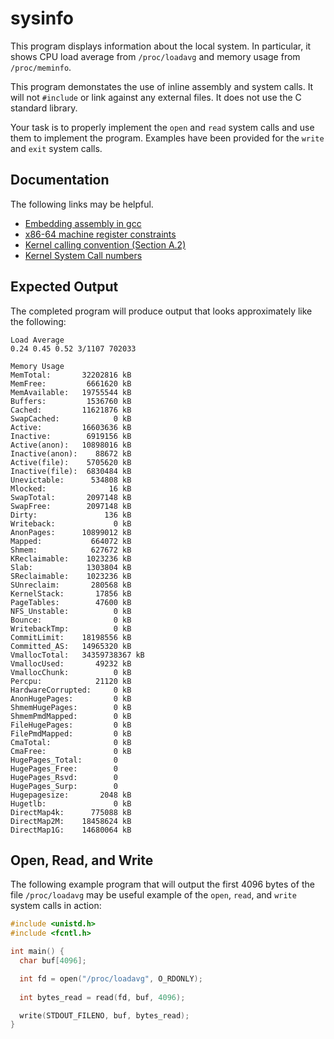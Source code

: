 sysinfo
=======

This program displays information about the local system. In particular, it shows CPU load average from `/proc/loadavg` and memory usage from `/proc/meminfo`.

This program demonstates the use of inline assembly and system calls. It will not `#include` or link against any external files. It does not use the C standard library.

Your task is to properly implement the `open` and `read` system calls and use them to implement the program. Examples have been provided for the `write` and `exit` system calls.

Documentation
-------------

The following links may be helpful.

- [Embedding assembly in gcc](https://gcc.gnu.org/onlinedocs/gcc/Extended-Asm.html#Extended-Asm)
- [x86-64 machine register constraints](https://gcc.gnu.org/onlinedocs/gcc/Machine-Constraints.html#Machine-Constraints)
- [Kernel calling convention (Section A.2)](https://refspecs.linuxfoundation.org/elf/x86_64-abi-0.99.pdf)
- [Kernel System Call numbers](https://github.com/torvalds/linux/blob/master/arch/x86/entry/syscalls/syscall_64.tbl)

Expected Output
---------------

The completed program will produce output that looks approximately like the following:

```
Load Average
0.24 0.45 0.52 3/1107 702033

Memory Usage
MemTotal:       32202816 kB
MemFree:         6661620 kB
MemAvailable:   19755544 kB
Buffers:         1536760 kB
Cached:         11621876 kB
SwapCached:            0 kB
Active:         16603636 kB
Inactive:        6919156 kB
Active(anon):   10898016 kB
Inactive(anon):    88672 kB
Active(file):    5705620 kB
Inactive(file):  6830484 kB
Unevictable:      534808 kB
Mlocked:              16 kB
SwapTotal:       2097148 kB
SwapFree:        2097148 kB
Dirty:               136 kB
Writeback:             0 kB
AnonPages:      10899012 kB
Mapped:           664072 kB
Shmem:            627672 kB
KReclaimable:    1023236 kB
Slab:            1303804 kB
SReclaimable:    1023236 kB
SUnreclaim:       280568 kB
KernelStack:       17856 kB
PageTables:        47600 kB
NFS_Unstable:          0 kB
Bounce:                0 kB
WritebackTmp:          0 kB
CommitLimit:    18198556 kB
Committed_AS:   14965320 kB
VmallocTotal:   34359738367 kB
VmallocUsed:       49232 kB
VmallocChunk:          0 kB
Percpu:            21120 kB
HardwareCorrupted:     0 kB
AnonHugePages:         0 kB
ShmemHugePages:        0 kB
ShmemPmdMapped:        0 kB
FileHugePages:         0 kB
FilePmdMapped:         0 kB
CmaTotal:              0 kB
CmaFree:               0 kB
HugePages_Total:       0
HugePages_Free:        0
HugePages_Rsvd:        0
HugePages_Surp:        0
Hugepagesize:       2048 kB
Hugetlb:               0 kB
DirectMap4k:      775088 kB
DirectMap2M:    18458624 kB
DirectMap1G:    14680064 kB
```

Open, Read, and Write
---------------------

The following example program that will output the first 4096 bytes of the file `/proc/loadavg` may be useful example of the `open`, `read`, and `write` system calls in action:

```c
#include <unistd.h>
#include <fcntl.h>

int main() {
  char buf[4096];

  int fd = open("/proc/loadavg", O_RDONLY);
  
  int bytes_read = read(fd, buf, 4096);

  write(STDOUT_FILENO, buf, bytes_read);
}
```
